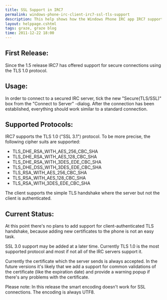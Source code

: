 ```yaml
---
title: SSL Support in IRC7
permalink: windows-phone-irc-client-irc7-ssl-tls-support
description: This help shows how the Windows Phone IRC app IRC7 supports SSL/TLS.
layout: helppage.cshtml
tags: graze, graze blog
time: 2011-12-22 18:00
---
```

## First Release: ##
Since the 1.5 release IRC7 has offered support for secure connections using the TLS 1.0 protocol.

## Usage: ##
In order to connect to a secured IRC server, tick the new "Secure(TLS/SSL)" box from the "Connect to Server" -dialog. After the connection has been established, everything should work similar to a standard connection.

## Supported Protocols: ##
IRC7 supports the TLS 1.0 ("SSL 3.1") protocol. To be more precise, the following cipher suits are supported:
* TLS_DHE_RSA_WITH_AES_256_CBC_SHA
* TLS_DHE_RSA_WITH_AES_128_CBC_SHA
* TLS_DHE_RSA_WITH_3DES_EDE_CBC_SHA
* TLS_DHE_DSS_WITH_3DES_EDE_CBC_SHA
* TLS_RSA_WITH_AES_256_CBC_SHA
* TLS_RSA_WITH_AES_128_CBC_SHA
* TLS_RSA_WITH_3DES_EDE_CBC_SHA

The client supports the simple TLS handshake where the server but not the client is authenticated.

## Current Status: ##
At this point there's no plans to add support for client-authenticated TLS handshake, because adding new certificates to the phone is not an easy task.

SSL 3.0 support may be added at a later time. Currently TLS 1.0 is the most supported protocol and most if not all of the IRC servers support it.

Currently the certificate which the server sends is always accepted. In the future versions it's likely that we add a support for common validations of the certificate (like the expiration date) and provide a warning popup if there's any problems with the certificate.

Please note: In this release the smart encoding doesn't work for SSL connections. The encoding is always UTF8.